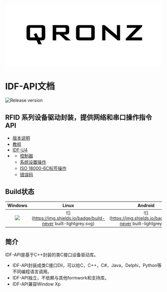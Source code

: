 ![](/assets/QRONZ-logo.png)

# IDF-API文档

![Release version](https://img.shields.io/badge/release-v1.0.0-blue.svg)

## RFID 系列设备驱动封装，提供网络和串口操作指令API

* [版本说明](/ban-ben-shuo-ming.md)
* [教程](/jiao-cheng.md)
* [IDF-U4](/idf-u4.md)
* * [控制器](/idf-u4/kong-zhi-qi-chuang-jian.md)
  * [系统设置操作](/idf-u4/can-shu-she-zhi.md)
  * [ISO 18000-6C标签操作](/idf-u4/iso-18000-6cbiao-qian-cao-zuo.md)
  * [错误码](/idf-u4/cuo-wu-ma.md)

## Build状态

| Windows | Linux | Android |
| :---: | :---: | :---: |
| ![](https://img.shields.io/badge/build-passing-brightgreen.svg) | ![](https://img.shields.io/badge/build-never built-lightgrey.svg) | ![](https://img.shields.io/badge/build-never built-lightgrey.svg) |

## 简介

IDF-API是基于C++封装的类C接口设备驱动库。

* IDF-API封装成类C接口Dll，可以给C，C++，C\#，Java，Delphi，Python等不同编程语言调用。
* IDF-API独立，不依赖与其他formwork和支持库。
* IDF-API兼容Window Xp



